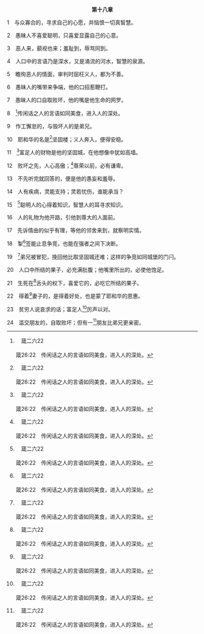 <p style="text-align:center;font-weight:bold;">第十八章</p>

1　与众寡合的，寻求自己的心愿，并恼恨一切真智慧。

2　愚昧人不喜爱聪明，只喜爱显露自己的心意。

3　恶人来，藐视也来；羞耻到，辱骂同到。

4　人口中的言语乃是深水，又是涌流的河水，智慧的泉源。

5　瞻徇恶人的情面，审判时屈枉义人，都为不善。

6　愚昧人的嘴带来争端，他的口招惹鞭打。

7　愚昧人的口自取败坏，他的嘴是他生命的网罗。

8　[^a]传闲话之人的言语如同美食，进入人的深处。

[^a]:　箴二六22<br><br>箴26:22　传闲话之人的言语如同美食，进入人的深处。

9　作工懈怠的，与毁坏人的是弟兄。

10　耶和华的名是[^a]坚固楼；义人奔入，便得安稳。

[^a]:　诗六一3<br><br>诗61:3　因为你作了我的避难所，作了我在仇敌面前的坚固台。

11　[^a]富足人的财物是他的坚固城，在他想像中犹如高墙。

[^a]:　箴十15<br><br>箴10:15　富户的财物是他的坚城；穷人的贫乏是他的败坏。

12　败坏之先，人心高傲；[^a]尊荣以前，必有谦卑。

[^a]:　箴十五33<br><br>箴15:33　敬畏耶和华是智慧的训诲，尊荣以前必有谦卑。

13　不先听完就回答的，便是他的愚妄和羞辱。

14　人有疾病，灵能支持；灵若忧伤，谁能承当？

15　[^a]聪明人的心得着知识，智慧人的耳寻求知识。

[^a]:　箴十五14<br><br>箴15:14　聪明人的心寻求知识；愚昧人的口以愚妄为粮。

16　人的礼物为他开路，引他到尊大的人面前。

17　先诉情由的似乎有理，等他的邻舍来到，就察明实情。

18　掣[^a]签能止息争竞，也能在强者之间下决断。

[^a]:　箴十六33<br><br>箴16:33　签尽可投在怀里，一切决断却在于耶和华。

19　[^a]弟兄被冒犯，挽回他比取坚固城还难；这样的争竞如同城堡的门闩。

[^a]:　参徒十五39<br><br>徒15:39　于是二人起了争执，甚至彼此分开；巴拿巴带着马可，坐船往居比路去；

20　人口中所结的果子，必充满肚腹；他嘴里所出的，必使他饱足。

21　生死在[^a]舌头的权下，喜爱它的，必吃它所结的果子。

[^a]:　太十二37；雅三6<br><br>太12:37　因为要凭你的话，称你为义；也要凭你的话，定你有罪。<br><br>雅3:6　舌头就是火，在我们百体中，是个不义的世界，污秽全身，也把生命的轮子点起来，且是给火坑的火点着的。

22　得着[^a]妻子的，是得着好处，也是蒙了耶和华的恩惠。

[^a]:　箴十九14；三一10<br><br>箴19:14　房屋钱财是祖宗所遗留的，唯有贤慧的妻子是耶和华所赐的。<br><br>箴31:10　才德的妇人谁能得着呢？她的价值远胜过珠宝。

23　贫穷人说哀求的话；富足人[^a]厉声以对。

[^a]:　雅二3<br><br>雅2:3　你们就重看那穿华丽衣服的人，说，请你坐在这好位上；又对那穷人说，你站在那里，或坐在我脚凳下边。

24　滥交朋友的，自取败坏；但有一[^a]朋友比弟兄更亲密。

[^a]:　箴十七17<br><br>箴17:17　朋友时常亲爱，弟兄为患难而生。


